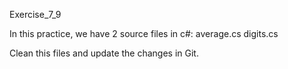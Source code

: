 Exercise_7_9

In this practice, we have 2 source files in c#:
average.cs
digits.cs

Clean this files and update the changes in Git.

